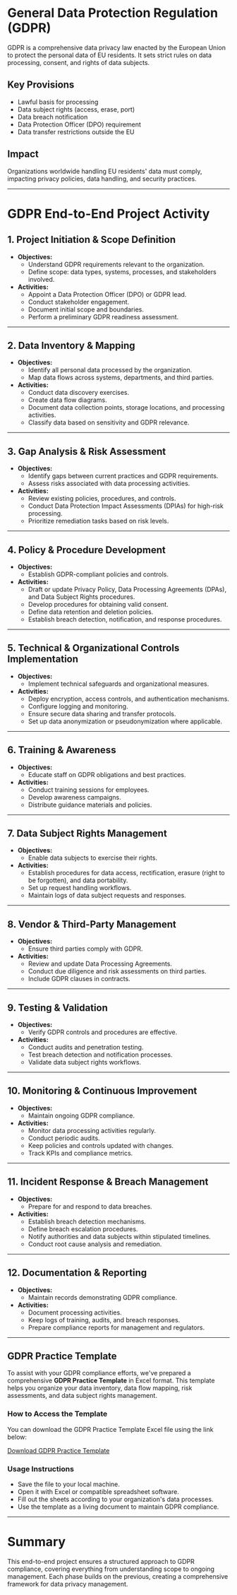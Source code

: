 # General Data Protection Regulation (GDPR)

GDPR is a comprehensive data privacy law enacted by the European Union to protect the personal data of EU residents. It sets strict rules on data processing, consent, and rights of data subjects.

## Key Provisions
- Lawful basis for processing
- Data subject rights (access, erase, port)
- Data breach notification
- Data Protection Officer (DPO) requirement
- Data transfer restrictions outside the EU

## Impact
Organizations worldwide handling EU residents' data must comply, impacting privacy policies, data handling, and security practices.

---

# GDPR End-to-End Project Activity

## 1. Project Initiation & Scope Definition
- **Objectives:**
  - Understand GDPR requirements relevant to the organization.
  - Define scope: data types, systems, processes, and stakeholders involved.
- **Activities:**
  - Appoint a Data Protection Officer (DPO) or GDPR lead.
  - Conduct stakeholder engagement.
  - Document initial scope and boundaries.
  - Perform a preliminary GDPR readiness assessment.

---

## 2. Data Inventory & Mapping
- **Objectives:**
  - Identify all personal data processed by the organization.
  - Map data flows across systems, departments, and third parties.
- **Activities:**
  - Conduct data discovery exercises.
  - Create data flow diagrams.
  - Document data collection points, storage locations, and processing activities.
  - Classify data based on sensitivity and GDPR relevance.

---

## 3. Gap Analysis & Risk Assessment
- **Objectives:**
  - Identify gaps between current practices and GDPR requirements.
  - Assess risks associated with data processing activities.
- **Activities:**
  - Review existing policies, procedures, and controls.
  - Conduct Data Protection Impact Assessments (DPIAs) for high-risk processing.
  - Prioritize remediation tasks based on risk levels.

---

## 4. Policy & Procedure Development
- **Objectives:**
  - Establish GDPR-compliant policies and controls.
- **Activities:**
  - Draft or update Privacy Policy, Data Processing Agreements (DPAs), and Data Subject Rights procedures.
  - Develop procedures for obtaining valid consent.
  - Define data retention and deletion policies.
  - Establish breach detection, notification, and response procedures.

---

## 5. Technical & Organizational Controls Implementation
- **Objectives:**
  - Implement technical safeguards and organizational measures.
- **Activities:**
  - Deploy encryption, access controls, and authentication mechanisms.
  - Configure logging and monitoring.
  - Ensure secure data sharing and transfer protocols.
  - Set up data anonymization or pseudonymization where applicable.

---

## 6. Training & Awareness
- **Objectives:**
  - Educate staff on GDPR obligations and best practices.
- **Activities:**
  - Conduct training sessions for employees.
  - Develop awareness campaigns.
  - Distribute guidance materials and policies.

---

## 7. Data Subject Rights Management
- **Objectives:**
  - Enable data subjects to exercise their rights.
- **Activities:**
  - Establish procedures for data access, rectification, erasure (right to be forgotten), and data portability.
  - Set up request handling workflows.
  - Maintain logs of data subject requests and responses.

---

## 8. Vendor & Third-Party Management
- **Objectives:**
  - Ensure third parties comply with GDPR.
- **Activities:**
  - Review and update Data Processing Agreements.
  - Conduct due diligence and risk assessments on third parties.
  - Include GDPR clauses in contracts.

---

## 9. Testing & Validation
- **Objectives:**
  - Verify GDPR controls and procedures are effective.
- **Activities:**
  - Conduct audits and penetration testing.
  - Test breach detection and notification processes.
  - Validate data subject rights workflows.

---

## 10. Monitoring & Continuous Improvement
- **Objectives:**
  - Maintain ongoing GDPR compliance.
- **Activities:**
  - Monitor data processing activities regularly.
  - Conduct periodic audits.
  - Keep policies and controls updated with changes.
  - Track KPIs and compliance metrics.

---

## 11. Incident Response & Breach Management
- **Objectives:**
  - Prepare for and respond to data breaches.
- **Activities:**
  - Establish breach detection mechanisms.
  - Define breach escalation procedures.
  - Notify authorities and data subjects within stipulated timelines.
  - Conduct root cause analysis and remediation.

---

## 12. Documentation & Reporting
- **Objectives:**
  - Maintain records demonstrating GDPR compliance.
- **Activities:**
  - Document processing activities.
  - Keep logs of training, audits, and breach responses.
  - Prepare compliance reports for management and regulators.
 
---

## GDPR Practice Template

To assist with your GDPR compliance efforts, we've prepared a comprehensive **GDPR Practice Template** in Excel format. This template helps you organize your data inventory, data flow mapping, risk assessments, and data subject rights management.

### How to Access the Template

You can download the GDPR Practice Template Excel file using the link below:

[Download GDPR Practice Template](https://raw.githubusercontent.com/agustus9/grc-portfolio/main/financial-regulations/GDPR_Practice_Template.xlsx)

### Usage Instructions

- Save the file to your local machine.
- Open it with Excel or compatible spreadsheet software.
- Fill out the sheets according to your organization's data processes.
- Use the template as a living document to maintain GDPR compliance.

---

# Summary
This end-to-end project ensures a structured approach to GDPR compliance, covering everything from understanding scope to ongoing management. Each phase builds on the previous, creating a comprehensive framework for data privacy management.
